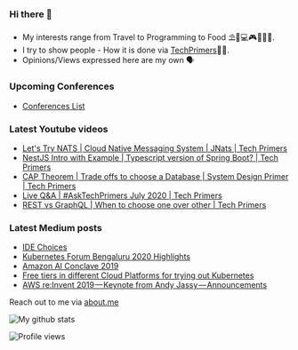 ### Hi there 👋

- My interests range from Travel to Programming to Food ⛱🌆💻🎮🍲🥘🍢. 
- I try to show people - How it is done via [TechPrimers](https://github.com/TechPrimers)👨‍💻. 
- Opinions/Views expressed here are my own 🗣️

### Upcoming Conferences
- [Conferences List](https://techprimers.github.io/conferences.html)

### Latest Youtube videos
<!-- YOUTUBE:START -->
- [Let's Try NATS | Cloud Native Messaging System | JNats | Tech Primers](https://www.youtube.com/watch?v=MbV_EhpBAH8)
- [NestJS Intro with Example | Typescript version of Spring Boot? | Tech Primers](https://www.youtube.com/watch?v=tRvI2anzogY)
- [CAP Theorem | Trade offs to choose a Database | System Design Primer | Tech Primers](https://www.youtube.com/watch?v=R_Fxz14tr2M)
- [Live Q&A | #AskTechPrimers July 2020 | Tech Primers](https://www.youtube.com/watch?v=PQoRDYeSA6s)
- [REST vs GraphQL | When to choose one over other | Tech Primers](https://www.youtube.com/watch?v=4akSaaEYJqs)
<!-- YOUTUBE:END -->

### Latest Medium posts
<!-- MEDIUM:START -->
- [IDE Choices](https://medium.com/techprimers/ide-choices-b54c9276a7a0?source=rss-d6010e1c772d------2)
- [Kubernetes Forum Bengaluru 2020 Highlights](https://medium.com/techprimers/kubernetes-forum-bengaluru-2020-highlights-e18b19120245?source=rss-d6010e1c772d------2)
- [Amazon AI Conclave 2019](https://medium.com/techprimers/amazon-ai-conclave-2019-de1bcf1e402c?source=rss-d6010e1c772d------2)
- [Free tiers in different Cloud Platforms for trying out Kubernetes](https://medium.com/techprimers/free-tiers-in-different-cloud-platforms-for-trying-out-kubernetes-2ccda3f296dc?source=rss-d6010e1c772d------2)
- [AWS re:Invent 2019 — Keynote from Andy Jassy — Announcements](https://medium.com/techprimers/aws-re-invent-2019-keynote-from-andy-jassy-announcements-b65186a3c63a?source=rss-d6010e1c772d------2)
<!-- MEDIUM:END -->


Reach out to me via [about.me](https://about.me/movingtoweb)

![My github stats](https://github-readme-stats.vercel.app/api?username=movingtoweb&show_icons=true)

![Profile views](https://komarev.com/ghpvc/?username=MovingToWeb)
